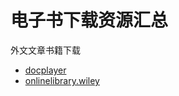 # 电子书下载资源汇总

外文文章书籍下载 

* [docplayer](http://docplayer.net/%20%20)
* [onlinelibrary.wiley](http://onlinelibrary.wiley.com/)




